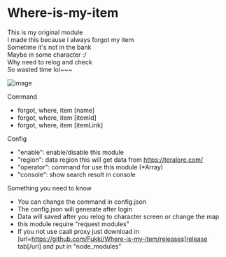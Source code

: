 # Where-is-my-item</br>
This is my original module</br>
I made this because i always forgot my item</br>
Sometime it's not in the bank</br>
Maybe in some character :/</br>
Why need to relog and check</br>
So wasted time lol~~~</br>

![image](https://user-images.githubusercontent.com/26898177/45844064-8c5e7e80-bd4b-11e8-9b3e-9fb4dee17ab3.png)

Command
- forgot, where, item [name]
- forgot, where, item [itemId]
- forgot, where, item [itemLink]

Config
* "enable": enable/disable this module
* "region": data region this will get data from https://teralore.com/</br>
* "operator": command for use this module (*Array)
* "console": show search result in console
  
 Something you need to know
* You can change the command in config.json
* The config.json will generate after login
* Data will saved after you relog to character screen or change the map
* this module require "request modules"
* If you not use caali proxy just download in [url=https://github.com/Fukki/Where-is-my-item/releases]release tab[/url] and put in "node_modules"
